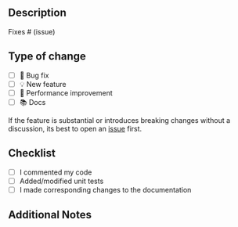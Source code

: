 ## Description

<!-- Please include a summary of the changes and which issue is being fixed. -->

Fixes # (issue)

## Type of change

- [ ] 🔧 Bug fix
- [ ] 💡 New feature
- [ ] 🔩 Performance improvement
- [ ] 📚 Docs

If the feature is substantial or introduces breaking changes without a discussion, its best to open an [issue](https://github.com/Mavis2103/lucid-sdk/issues) first.

## Checklist

- [ ] I commented my code
- [ ] Added/modified unit tests
- [ ] I made corresponding changes to the documentation

## Additional Notes

<!-- Any additional information we should know? -->

